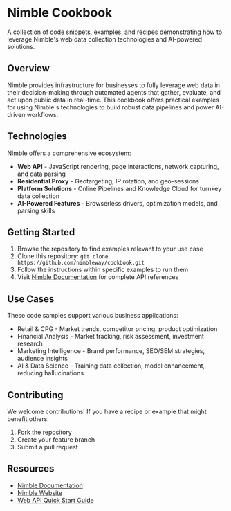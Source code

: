 # Nimble Cookbook

A collection of code snippets, examples, and recipes demonstrating how to leverage Nimble's web data collection technologies and AI-powered solutions.

## Overview

Nimble provides infrastructure for businesses to fully leverage web data in their decision-making through automated agents that gather, evaluate, and act upon public data in real-time. This cookbook offers practical examples for using Nimble's technologies to build robust data pipelines and power AI-driven workflows.

## Technologies

Nimble offers a comprehensive ecosystem:

- **Web API** - JavaScript rendering, page interactions, network capturing, and data parsing
- **Residential Proxy** - Geotargeting, IP rotation, and geo-sessions
- **Platform Solutions** - Online Pipelines and Knowledge Cloud for turnkey data collection
- **AI-Powered Features** - Browserless drivers, optimization models, and parsing skills

## Getting Started

1. Browse the repository to find examples relevant to your use case
2. Clone this repository: `git clone https://github.com/nimbleway/cookbook.git`
3. Follow the instructions within specific examples to run them
4. Visit [Nimble Documentation](https://docs.nimbleway.com/) for complete API references

## Use Cases

These code samples support various business applications:

- Retail & CPG - Market trends, competitor pricing, product optimization
- Financial Analysis - Market tracking, risk assessment, investment research
- Marketing Intelligence - Brand performance, SEO/SEM strategies, audience insights
- AI & Data Science - Training data collection, model enhancement, reducing hallucinations

## Contributing

We welcome contributions! If you have a recipe or example that might benefit others:

1. Fork the repository
2. Create your feature branch
3. Submit a pull request

## Resources

- [Nimble Documentation](https://docs.nimbleway.com/)
- [Nimble Website](https://www.nimbleway.com/)
- [Web API Quick Start Guide](https://docs.nimbleway.com/web-api-quick-start)